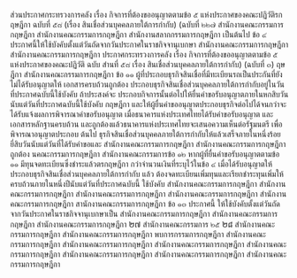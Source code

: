ส่วนประกาศกระทรวงการคลัง เรื่อง กิจการที่ต้องขออนุญาตตามข้อ ๕ แห่งประกาศของคณะปฏิวัติรกฤษฎีกา
ฉบับที่ ๕๘ (เรื่อง สินเชื่อส่วนบุคคลภายใต้การกำกับ) (ฉบับที่ ๒๒๗
สํานักงานคณะกรรมการกฤษฎีกา
สำนักงานคณะกรรมการกฤษฎีกา
สํานักงานสลากกรรมการกฤษฎีกา
เป็นต้นไป
ข้อ ๔ ประกาศนี้ให้ใช้บังคับตั้งแต่วันถัดจากวันประกาศในราชกิจจานุเบกษา
สำนักงานคณะกรรมการกฤษฎีกา
สํานักงานคณะกรรมการกฤษฎีกา
ประกาศกระทรวงการคลัง เรื่อง กิจการที่ต้องขออนุญาตตามข้อ ๕ แห่งประกาศของคณะปฏิวัติ ฉบับ
สำนที่ ๕๘ เรื่อง สินเชื่อส่วนบุคคลภายใต้การกำกับ) (ฉบับที่ ๓) ฤษฎีกา
สํานักงานคณะกรรมการกฤษฎีกา
ข้อ ๑๑ ผู้ที่ประกอบธุรกิจสินเชื่อที่มีทะเบียนรถเป็นประกันที่ยังไม่ได้รับอนุญาตให้
เอกสารครบถ้วนถูกต้อง
ประกอบธุรกิจสินเชื่อส่วนบุคคลภายใต้การกำกับอยู่ในวันที่ประกาศฉบับนี้ใช้บังคับ ถ้าประสงค์จะ
ประกอบกิจการนั้นต่อไปให้ยื่นคำขอรับอนุญาตภายในหกสิบวันนับแต่วันที่ประกาศฉบับนี้ใช้บังคับ กฤษฎีกา
และให้ผู้ยื่นคำขออนุญาตประกอบธุรกิจต่อไปได้จนกว่าจะได้รับแจ้งผลการพิจารณาคำขอรับอนุญาต
เมื่อธนาคารแห่งประเทศไทยได้รับคําขอรับอนุญาต และเอกสารหลักฐานครบถ้วน
และถูกต้องแล้วธนาคารแห่งประเทศไทยจะเสนอความเห็นต่อรัฐมนตรี เพื่อพิจารณาอนุญาตประกอบ
ต้นไป
ธุรกิจสินเชื่อส่วนบุคคลภายใต้การกำกับให้แล้วเสร็จภายในหนึ่งร้อยยี่สิบวันนับแต่วันที่ได้รับคำขอและ
สํานักงานคณะกรรมการกฤษฎีกา
สํานักงานคณะกรรมการกฤษฎีกา
ถูกต้อง นคณะกรรมการกฤษฎีกา
สำนักงานคณะกรรมการข้อ ๑๒ หากผู้ที่ยื่นคำขอรับอนุญาตตามข้อ ๑๑ มีทุนจดทะเบียนซึ่งชำระแล้วตรกฤษฎีกา
กว่าจํานวนเงินที่ระบุไว้ในข้อ ๔ เมื่อได้รับอนุญาตให้ประกอบธุรกิจสินเชื่อส่วนบุคคลภายใต้การกำกับ
แล้ว ต้องจดทะเบียนเพิ่มทุนและเรียกชำระทุนเพิ่มให้ครบถ้วนภายในหนึ่งปีนับแต่วันที่ประกาศฉบับนี้
ใช้บังคับ
สํานักงานคณะกรรมการกฤษฎีกา
สํานักงานคณะกรรมการกฤษฎีกา
สํานักงานคณะกรรมการกฤษฎีกา
สำนักงานคณะกรรมการกฤษฎีกา
สํานักงานคณะกรรมการกฤษฎีกา
สานักงานคณะกรรมการกฤษฎีกา
ข้อ ๑๓ ประกาศนี้ ให้ใช้บังคับตั้งแต่วันถัดจากวันประกาศในราชกิจจานุเบกษาเป็น
สํานักงานคณะกรรมการกฤษฎีกา
สํานักงานคณะกรรมการกฤษฎีกา
สำนักงานคณะกรรมการกฤษฎีกา
២៧
สํานักงานคณะกรรมการ ๒๕
២៨
สำนักงานคณะกรรมการกฤษฎีกา
สํานักงานคณะกรรมการกฤษฎีกา
พบการกรรมการกฤษฎีกา
สํานักงานคณะกรรมการกฤษฎีกา
สํานักงานคณะกรรมการกฤษฎีกา
สํานักงานคณะกรรมการกฤษฎีกา
สำนักงานคณะกรรมการกฤษฎีกา
สํานักงานคณะกรรมการกฤษฎีกา
สํานักงานคณะกรรมการกฤษฎีกา
สำนักงานคณะกรรมการกฤษฎีกา
